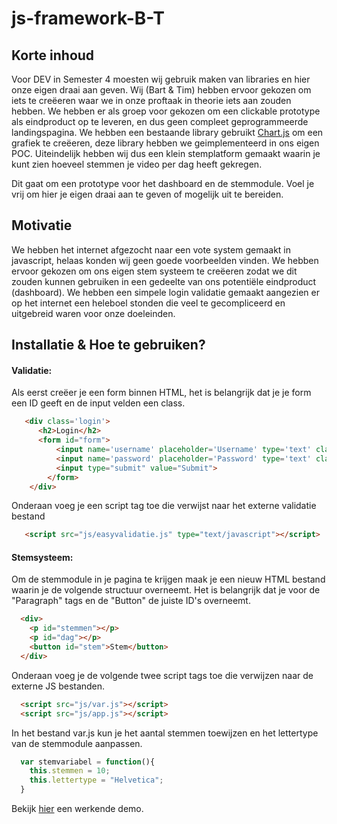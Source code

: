 # js-framework-B-T

## Korte inhoud
Voor DEV in Semester 4 moesten wij gebruik maken van libraries en hier onze eigen draai aan geven. Wij (Bart & Tim) hebben ervoor gekozen om iets te creëeren waar we in onze proftaak in theorie iets aan zouden hebben. We hebben er als groep voor gekozen om een clickable prototype als eindproduct op te leveren, en dus geen compleet geprogrammeerde landingspagina. We hebben een bestaande library gebruikt [Chart.js](http://www.chartjs.org/) om een grafiek te creëeren, deze library hebben we geimplementeerd in ons eigen POC. Uiteindelijk hebben wij dus een klein stemplatform gemaakt waarin je kunt zien hoeveel stemmen je video per dag heeft gekregen.

Dit gaat om een prototype voor het dashboard en de stemmodule. Voel je vrij om hier je eigen draai aan te geven of mogelijk uit te bereiden.

## Motivatie
We hebben het internet afgezocht naar een vote system gemaakt in javascript, helaas konden wij geen goede voorbeelden vinden. We hebben ervoor gekozen om ons eigen stem systeem te creëeren zodat we dit zouden kunnen gebruiken in een gedeelte van ons potentiële eindproduct (dashboard).
We hebben een simpele login validatie gemaakt aangezien er op het internet een heleboel stonden die veel te gecompliceerd en uitgebreid waren voor onze doeleinden.

## Installatie & Hoe te gebruiken?
#### Validatie:
Als eerst creëer je een form binnen HTML, het is belangrijk dat je je form een ID geeft en de input velden een class.
```html
   <div class='login'>
      <h2>Login</h2>
      <form id="form">
          <input name='username' placeholder='Username' type='text' class="v">
          <input name='password' placeholder='Password' type='text' class="v">
          <input type="submit" value="Submit">
        </form>
    </div>
```
Onderaan voeg je een script tag toe die verwijst naar het externe validatie bestand
```html
   <script src="js/easyvalidatie.js" type="text/javascript"></script>
```
#### Stemsysteem:
Om de stemmodule in je pagina te krijgen maak je een nieuw HTML bestand waarin je de volgende structuur overneemt. Het is belangrijk dat je voor de "Paragraph" tags en de "Button" de juiste ID's overneemt.
```html
  <div>
    <p id="stemmen"></p>
    <p id="dag"></p>
    <button id="stem">Stem</button>  
  </div>
```

Onderaan voeg je de volgende twee script tags toe die verwijzen naar de externe JS bestanden.
```html
  <script src="js/var.js"></script>
  <script src="js/app.js"></script>
```

In het bestand var.js kun je het aantal stemmen toewijzen en het lettertype van de stemmodule aanpassen.

```javascript
  var stemvariabel = function(){
    this.stemmen = 10;
    this.lettertype = "Helvetica";
  }
```

Bekijk [hier](http://bartvandenberkmortel.nl/school/framework/) een werkende demo.
